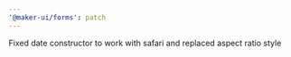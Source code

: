 ```yaml
---
'@maker-ui/forms': patch
---
```


Fixed date constructor to work with safari and replaced aspect ratio style
